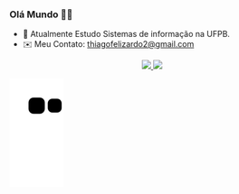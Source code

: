 ### Olá Mundo 👋😂


- 📖 Atualmente Estudo Sistemas de informação na UFPB.
- ✉️ Meu Contato: thiagofelizardo2@gmail.com

<div align="center">
  <a href="https://github.com/thiagofelizardu">
  <img height="120em" src="https://github-readme-stats.vercel.app/api?username=thiagofelizardu&show_icons=true&theme=dark&include_all_commits=true&count_private=true"/>
    
  <img height="120em" src="https://github-readme-stats.vercel.app/api/top-langs/?username=thiagofelizardu&layout=compact&langs_count=7&theme=dark"/>
</div>
  
  
 ![Snake animation](https://github.com/thiagofelizardu/thiagofelizardu/blob/output/github-contribution-grid-snake.svg)
  
 
